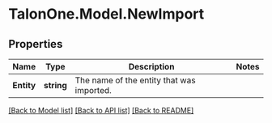 
# TalonOne.Model.NewImport

## Properties

Name | Type | Description | Notes
------------ | ------------- | ------------- | -------------
**Entity** | **string** | The name of the entity that was imported. | 

[[Back to Model list]](../README.md#documentation-for-models)
[[Back to API list]](../README.md#documentation-for-api-endpoints)
[[Back to README]](../README.md)

